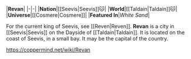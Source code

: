 |**Revan**|
|-|-|
|**Nation**|[[Seevis\|Seevis]]🐱︎|
|**World**|[[Taldain\|Taldain]]🐱︎|
|**Universe**|[[Cosmere\|Cosmere]]|
|**Featured In**|*White Sand*|

For the current king of Seevis, see [[Reven\|Reven]].
**Revan** is a city in [[Seevis\|Seevis]] on the Dayside of [[Taldain\|Taldain]].
It is located on the coast of Seevis, in a small bay. It may be the capital of the country.



https://coppermind.net/wiki/Revan